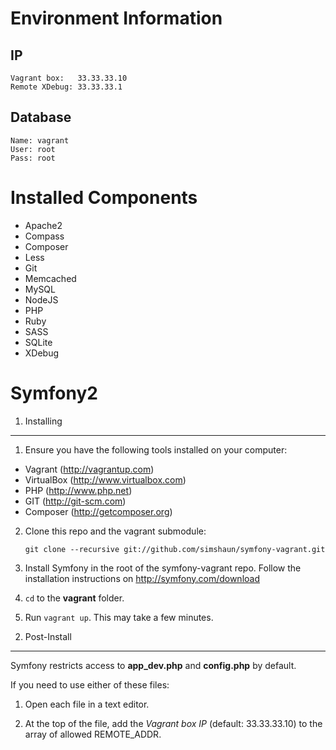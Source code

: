 Environment Information
========================

## IP

    Vagrant box:   33.33.33.10
    Remote XDebug: 33.33.33.1

## Database

    Name: vagrant
    User: root
    Pass: root


Installed Components
========================

 - Apache2
 - Compass
 - Composer
 - Less
 - Git
 - Memcached
 - MySQL
 - NodeJS
 - PHP
 - Ruby
 - SASS
 - SQLite
 - XDebug


Symfony2
========================

1) Installing
----------------------------------

 1. Ensure you have the following tools installed on your computer:

   - Vagrant (http://vagrantup.com)
   - VirtualBox (http://www.virtualbox.com)
   - PHP (http://www.php.net)
   - GIT (http://git-scm.com)
   - Composer (http://getcomposer.org)

 2. Clone this repo and the vagrant submodule:

        git clone --recursive git://github.com/simshaun/symfony-vagrant.git

 3. Install Symfony in the root of the symfony-vagrant repo.
    Follow the installation instructions on http://symfony.com/download

 4. `cd` to the **vagrant** folder.

 5. Run `vagrant up`. This may take a few minutes.


2) Post-Install
----------------------------------

Symfony restricts access to **app_dev.php** and **config.php** by default.

If you need to use either of these files:

 1. Open each file in a text editor.

 2. At the top of the file, add the *Vagrant box IP* (default: 33.33.33.10) to the
    array of allowed REMOTE_ADDR.
